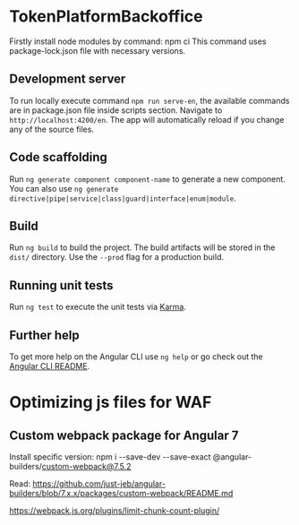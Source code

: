# TokenPlatformBackoffice

Firstly install node modules by command:
npm ci
This command uses package-lock.json file with necessary versions.

## Development server

To run locally execute command `npm run serve-en`, the available commands are in package.json file inside scripts section. 
Navigate to `http://localhost:4200/en`. The app will automatically reload if you change any of the source files.

## Code scaffolding

Run `ng generate component component-name` to generate a new component. You can also use `ng generate directive|pipe|service|class|guard|interface|enum|module`.

## Build

Run `ng build` to build the project. The build artifacts will be stored in the `dist/` directory. Use the `--prod` flag for a production build.

## Running unit tests

Run `ng test` to execute the unit tests via [Karma](https://karma-runner.github.io).

## Further help

To get more help on the Angular CLI use `ng help` or go check out the [Angular CLI README](https://github.com/angular/angular-cli/blob/master/README.md).

# Optimizing js files for WAF

## Custom webpack package for Angular 7

Install specific version:
npm i --save-dev --save-exact @angular-builders/custom-webpack@7.5.2

Read:
https://github.com/just-jeb/angular-builders/blob/7.x.x/packages/custom-webpack/README.md

https://webpack.js.org/plugins/limit-chunk-count-plugin/
